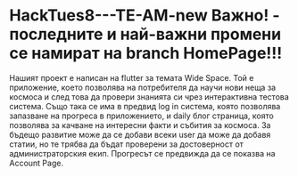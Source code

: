 # HackTues8---TE-AM-new Важно! - последните и най-важни промени се намират на branch HomePage!!!

Нашият проект е написан на flutter за темата Wide Space. Той е приложение, което позволява на потребителя да научи нови неща за космоса и след това да провери знанията си чрез интерактивна тестова система. Също така се има в предвид log in система, която позволява запазване на прогреса в приложението, и daily блог страница, която позволява за качване на интересни факти и събития за космоса. За бъдещо развитие може да се добави всеки user да може да добавя статии, но те трябва да бъдат проверени за достоверност от администраторския екип. Прогресът се предвижда да се показва на Account Page.

